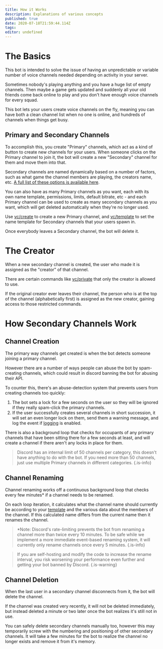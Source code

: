 ```yaml
---
title: How it Works
description: Explanations of various concepts
published: true
date: 2020-07-18T21:59:44.114Z
tags:
editor: undefined
---
```


# The Basics

This bot is intended to solve the issue of having an unpredictable or variable number of voice channels needed depending on activity in your server.

Sometimes nobody's playing anything and you have a huge list of empty channels. Then maybe a game gets updated and suddenly all your old friends come back online to play and you don't have enough voice channels for every squad.

This bot lets your users create voice channels on the fly, meaning you can have both a clean channel list when no one is online, and hundreds of channels when things get busy.

## Primary and Secondary Channels

To accomplish this, you create "Primary" channels, which act as a kind of button to create new channels for your users. When someone clicks on the Primary channel to join it, the bot will create a new "Secondary" channel for them and move them into that.

Secondary channels are named dynamically based on a number of factors, such as what game the channel members are playing, the creators name, etc. [A full list of these options is available here](/commands/template).

You can also have as many Primary channels as you want, each with its own name template, permissions, limits, default bitrate, etc - and each Primary channel can be used to create as many secondary channels as you want, which will get deleted automatically when they're no longer used.

Use [vc/create](/commands/create) to create a new Primary channel, and [vc/template](/commands/template) to set the name template for Secondary channels that your users spawn in.

Once everybody leaves a Secondary channel, the bot will delete it.

# The Creator

When a new secondary channel is created, the user who made it is assigned as the "creator" of that channel.

There are certain commands like [vc/private](/commands/private) that only the creator is allowed to use.

If the original creator ever leaves their channel, the person who is at the top of the channel (alphabetically first) is assigned as the new creator, gaining access to those restricted commands.

# How Secondary Channels Work

## Channel Creation

The primary way channels get created is when the bot detects someone joining a primary channel.

However there are a number of ways people can abuse the bot by spam-creating channels, which could result in discord banning the bot for abusing their API.

To counter this, there's an abuse-detection system that prevents users from creating channels too quickly:

1. The bot sets a lock for a few seconds on the user so they will be ignored if they really spam-click the primary channels.
2. If the user successfully creates several channels in short succession, it will set an even longer lock on them, send them a warning message, and log the event if [logging](/commands/logging) is enabled.

There is also a background loop that checks for occupants of any primary channels that have been sitting there for a few seconds at least, and will create a channel if there aren't any locks in place for them.

> Discord has an internal limit of 50 channels per category, this doesn't have anything to do with the bot. If you need more than 50 channels, just use multiple Primary channels in different categories.
{.is-info}


## Channel Renaming

Channel renaming works off a continuous background loop that checks every few minutes* if a channel needs to be renamed.

On each loop iteration, it calculates what the channel name should currently be according to your [template](/commands/template) and the various data about the members of the channel. If this calculated name differs from the current name then it renames the channel.

> *Note: Discord's rate-limiting prevents the bot from renaming a channel more than twice every 10 minutes. To be safe while we implement a more immediate event-based renaming system, it will currently only rename channels once every 5 minutes.
{.is-info}

> If you are self-hosting and modify the code to increase the rename interval, you risk worsening your performance even further and getting your bot banned by Discord.
{.is-warning}

## Channel Deletion

When the last user in a secondary channel disconnects from it, the bot will delete the channel.

If the channel was created very recently, it will not be deleted immediately, but instead deleted a minute or two later once the bot realizes it's still not in use.

You can safely delete secondary channels manually too, however this may temporarily screw with the numbering and positioning of other secondary channels. It will take a few minutes for the bot to realize the channel no longer exists and remove it from it's memory.